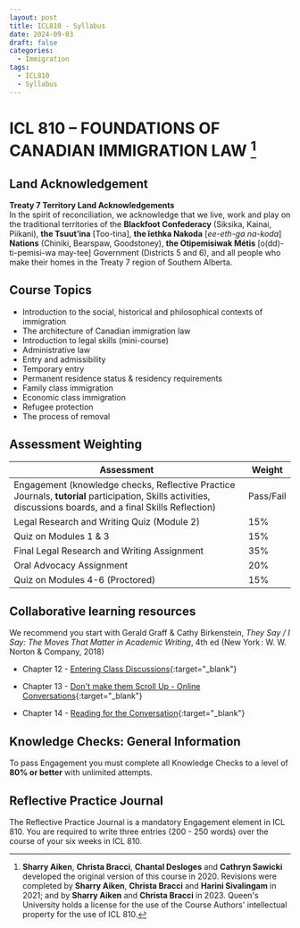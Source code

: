 ```yaml
---
layout: post
title: ICL810 - Syllabus
date: 2024-09-03
draft: false
categories:
  - Immigration
tags:
  - ICL810
  - Syllabus
---
```


# ICL 810 – FOUNDATIONS OF CANADIAN IMMIGRATION LAW [^1]

## Land Acknowledgement

<p class="highlight red">

<b>Treaty 7 Territory Land Acknowledgements</b>
<br>
In the spirit of reconciliation, we acknowledge that we live, work and play on the traditional territories of the <b>Blackfoot Confederacy</b> (Siksika, Kainai, Piikani), <b>the Tsuut’ina</b> [Too-tina], <b>the îethka Nakoda</b> [*ee-eth-ga na-koda*] <b>Nations</b> (Chiniki, Bearspaw, Goodstoney), <b>the Otipemisiwak Métis</b> [o(dd)-ti-pemisi-wa may-tee] Government (Districts 5 and 6), and all people who make their homes in the Treaty 7 region of Southern Alberta.</p>

[^1]: **Sharry Aiken**, **Christa Bracci**, **Chantal Desloges** and **Cathryn Sawicki** developed the original version of this course in 2020. Revisions were completed by **Sharry Aiken**, **Christa Bracci** and **Harini Sivalingam** in 2021; and by **Sharry Aiken** and **Christa Bracci** in 2023. Queen's University holds a license for the use of the Course Authors' intellectual property for the use of ICL 810.

<!-- <a href="https://lh3.googleusercontent.com/pw/AP1GczNlPL2XU73ZrmLzVMPRzEBSOkONXic3ozpfB5HllVlxptDJDjXRKFh0o2iBsxRSfXRhP6BcH61XUeXrWKBpSZ354Hclhwt03wQfmXcBjpAHqouNSyo=w2400?source=screenshot.guru"> <img src="https://lh3.googleusercontent.com/pw/AP1GczNlPL2XU73ZrmLzVMPRzEBSOkONXic3ozpfB5HllVlxptDJDjXRKFh0o2iBsxRSfXRhP6BcH61XUeXrWKBpSZ354Hclhwt03wQfmXcBjpAHqouNSyo=w600-h315-p-k" style="width: 100%"/> </a> -->

<!-- more -->

<!-- <i class="fa-solid fa-0 number"></i>
<i class="fa-solid fa-1 number"></i>
<i class="fa-solid fa-2 number"></i>
<i class="fa-solid fa-3 number"></i>
<i class="fa-solid fa-4 number"></i>
<i class="fa-solid fa-5 number"></i>
<i class="fa-solid fa-6 number"></i>
<i class="fa-solid fa-7 number"></i>
<i class="fa-solid fa-8 number"></i>
<i class="fa-solid fa-9 number"></i> -->

## Course Topics

- Introduction to the social, historical and philosophical contexts of immigration
- The architecture of Canadian immigration law
- Introduction to legal skills (mini-course)
- Administrative law
- Entry and admissibility
- Temporary entry
- Permanent residence status & residency requirements
- Family class immigration
- Economic class immigration
- Refugee protection
- The process of removal

## Assessment Weighting

<table class="styled-table">
    <thead>
    <tr>
        <th>Assessment</th>
        <th>Weight</th>
    </tr>
    </thead>
    <tbody>
    <tr>
        <td style= "text-align: left">Engagement (knowledge checks, Reflective Practice Journals, <b>tutorial</b> participation, Skills activities, discussions boards, and a final Skills Reflection)</td>
        <td>Pass/Fail</td>
    </tr>
    <tr>
        <td style= "text-align: left">Legal Research and Writing Quiz (Module 2)</td>
        <td>15%</td>
    </tr>
    <tr>
        <td style= "text-align: left">Quiz on Modules 1 & 3</td>
        <td>15%</td>
    </tr>
    <tr>
        <td style= "text-align: left">Final Legal Research and Writing Assignment</td>
        <td>35%</td>
    </tr>
    <tr>
        <td style= "text-align: left">Oral Advocacy Assignment</td>
        <td>20%</td>
    </tr>
    <tr>
        <td style= "text-align: left">Quiz on Modules 4-6 (Proctored) </td>
        <td>15%</td>
        <!-- <td colspan="3">请致电本所咨询</td> -->
    </tr>
    </tbody>
</table>

## Collaborative learning resources

We recommend you start with Gerald Graff & Cathy Birkenstein, _They Say / I Say: The Moves That Matter in Academic Writing_, 4th ed (New York : W. W. Norton & Company, 2018)

- Chapter 12 - [Entering Class Discussions](https://drive.google.com/file/d/1Jn1Iet9cb2wGur3F1g1bGnt-oee11dma/view?usp=sharing){:target="\_blank"}

- Chapter 13 - [Don't make them Scroll Up - Online Conversations](https://drive.google.com/file/d/1D6RHdCCwYIJt8rHXPle_MsElnbFUw3S4/view?usp=sharing){:target="\_blank"}

- Chapter 14 - [Reading for the Conversation](https://drive.google.com/file/d/1XzpMkwcZ5sRDlCdN7ewKgJLi2h4QcMJU/view?usp=sharing){:target="\_blank"}

## Knowledge Checks: General Information

To pass Engagement you must complete all Knowledge Checks to a level of **80% or better** with unlimited attempts.

## Reflective Practice Journal

The Reflective Practice Journal is a mandatory Engagement element in ICL 810. You are required to write three entries (200 - 250 words) over the course of your six weeks in ICL 810.
